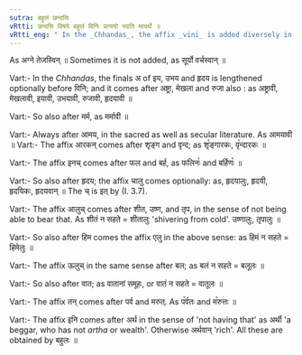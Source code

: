 ```yaml
---
sutra: बहुलं छन्दसि
vRtti: छन्दसि विषये बहुलं विनिः प्रत्ययो भवति मत्वर्थे ॥
vRtti_eng: " In the _Chhandas_, the affix _vini_ is added diversely in the sense of _matup_. "
---
```

As अग्ने तेजस्विन् ॥ Sometimes it is not added, as सूर्यो वर्चस्वान् ॥

Vart:- In the _Chhandas_, the finals अ of इय, उभय and हृदय is lengthened optionally before विनि; and it comes after अष्ट्रा, मेखला and रुजा also : as अष्ट्रावी, मेखलावी, इयावी, उभयावी, रुजावी, हृदयावी ॥

Vart:- So also after मर्म, as मर्मावी ॥

Vart:- Always after आमय, in the sacred as well as secular literature. As आमयावी ॥
Vart:- The affix आरकन् comes after शृङ्ग and वृन्द; as शृ꣡ङ्गारकः, वृ꣡न्दारकः ॥

Vart:- The affix इनच् comes after फल and बर्ह, as फलिनः꣡ and बर्हिणः꣡ ॥

Vart:- So also after हृदय; the affix चालु comes optionally: as, हृदयालुः, हृदयी, हृदयिकः, हृदयवान् ॥ The च् is इत् by (I. 3.7).

Vart:- The affix आलुच् comes after शीत, उष्ण, and तृप, in the sense of not being able to bear that. As शीतं न सहते = शीतालुः 'shivering from cold'. उष्णालुः, तृपालुः ॥

Vart:- So also after हिम comes the affix एलु in the above sense: as हिमं न सहते = हिमेलुः ॥

Vart:- The affix ऊलुच् in the same sense after बल; as बलं न सहते = बलूलः ॥

Vart:- So also after वात; as वातानां समूहः, or वातं न सहते = वातूलः ॥

Vart:- The affix तन् comes after पर्व and मरुत्. As प꣡र्वतः and म꣡रुत्तः ॥

Vart:- The affix इनि comes after अर्थ in the sense of 'not having that' as अर्थी 'a beggar, who has not _artha_ or wealth'. Otherwise अर्थवान् 'rich'. All these are obtained by बहुलः ॥

